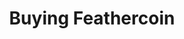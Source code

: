 ---
title: Buying Feathercoin
layout: standardpage

aboutheader: Buying your First Feathercoins
aboutmessage: Most exchanges online will allow you trade  cryptocurrencies for Feathercoin.  Coming soon is a platform called "CoinBook" that will be the first exchange allowing direct transfer from USD to Feathercoin and back from Feathercoin to USD, you can find out more at <a href="https://www.coinbook.com">Coinbook.com</a>.

technicalheader: The Top 3 Exchanges
technicalmessage: Currently the biggest volume exchange available for trading Feathercoins is Bittrex. With features like an order book, nice charts and a simple API Bittrex offers a great service for more advanced trading. <br> <a href="https://bittrex.com/Market/Index?MarketName=BTC-FTC">Bittrex</a> <br> <a href="https://bittylicious.com/">Bittylicious</a> <br> <a href="https://www.cryptopia.co.nz/Exchange/?market=FTC_BTC">Cryptopia</a> 

---